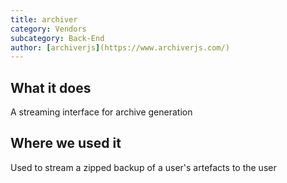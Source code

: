 ```yaml
---
title: archiver
category: Vendors
subcategory: Back-End
author: [archiverjs](https://www.archiverjs.com/)
---
```


## What it does

A streaming interface for archive generation

## Where we used it

Used to stream a zipped backup of a user's artefacts to the user

